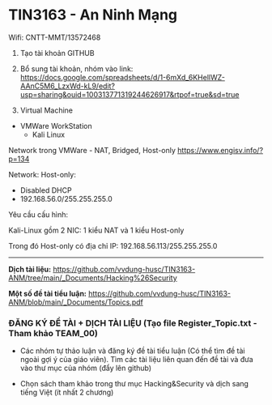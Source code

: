 # TIN3163 - An Ninh Mạng

Wifi: CNTT-MMT/13572468

1. Tạo tài khoản GITHUB
2. Bổ sung tài khoản, nhóm vào link: https://docs.google.com/spreadsheets/d/1-6mXd_6KHellWZ-AAnC5M6_LzxWd-kL9/edit?usp=sharing&ouid=100313771319244626917&rtpof=true&sd=true


3. Virtual Machine 
  - VMWare WorkStation
    + Kali Linux

Network trong VMWare - NAT, Bridged, Host-only
https://www.engisv.info/?p=134

Network:
Host-only: 
   + Disabled DHCP
   + 192.168.56.0/255.255.255.0

Yêu cầu cấu hình:

Kali-Linux gồm 2 NIC: 1 kiểu NAT và 1 kiểu Host-only

Trong đó Host-only có địa chỉ IP: 192.168.56.113/255.255.255.0

--------------
**Dịch tài liệu:**
https://github.com/vvdung-husc/TIN3163-ANM/tree/main/_Documents/Hacking%26Security

**Một số đề tài tiểu luận:**
https://github.com/vvdung-husc/TIN3163-ANM/blob/main/_Documents/Topics.pdf


### ĐĂNG KÝ ĐỀ TÀI + DỊCH TÀI LIỆU (Tạo file Register_Topic.txt - Tham khảo TEAM_00)

- Các nhóm tự thảo luận và đăng ký đề tài tiểu luận (Có thể tìm đề tài ngoài gợi ý của giáo viên). 
Tìm các tài liệu liên quan đến đề tài và đưa vào thư mục của nhóm (đẩy lên github)

- Chọn sách tham khảo trong thư mục Hacking&Security và dịch sang tiếng Việt (ít nhất 2 chương)

